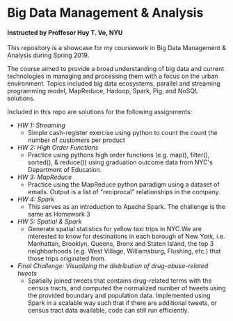 # Big Data Management &amp; Analysis
#### Instructed by Proffesor Huy T. Vo, NYU
This repository is a showcase for my coursework in Big Data Management & Analysis during Spring 2019. 

The course aimed to provide a broad understanding of big data and current technologies in managing and
processing them with a focus on the urban environment. Topics included big data ecosystems, parallel and streaming programming model, MapReduce, Hadoop, Spark, Pig, and NoSQL solutions.

Included in this repo are solutions for the following assignments:

* *HW 1: Streaming*
    * Simple cash-register exercise using python to count the count the number of customers per product
* *HW 2: High Order Functions*
    * Practice using pythons high order functions (e.g. map(), filter(), sorted(), & reduce()) using graduation outcome data from NYC's Department of Education.
* *HW 3: MapReduce*
    * Practice using the MapReduce python paradigm using a dataset of emails. Output is a list of "reciprocal" relationships in the company.
* *HW 4: Spark*
    * This serves as an introduction to Apache Spark. The challenge is the same as Homework 3
* *HW 5: Spatial & Spark*
    * Generate spatial statistics for yellow taxi trips in NYC.We are interested to
know for destinations in each borough of New York, i.e. Manhattan, Brooklyn, Queens, Bronx and Staten
Island, the top 3 neighborhoods (e.g. West Village, Williamsburg, Flushing, etc.) that those trips originated
from. 
* *Final Challenge: Visualizing the distribution of drug-abuse-related tweets*
    * Spatially joined tweets that contains drug-related terms with the census tracts, and computed the
normalized number of tweets using the provided boundary and population data. Implemented using
Spark in a scalable way such that if there are additional tweets, or
census tract data available, code can still run efficiently.

